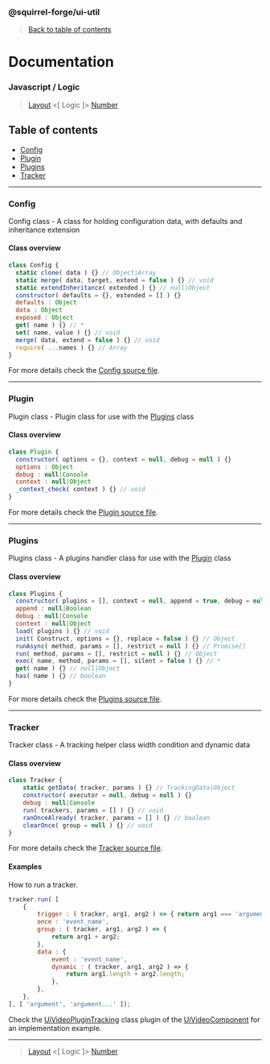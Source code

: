 ### @squirrel-forge/ui-util
> [Back to table of contents](../README.md#table-of-contents)

# Documentation
### Javascript / Logic
> [Layout](Layout.md) <[ Logic ]> [Number](Number.md)

## Table of contents
 - [Config](#config)
 - [Plugin](#plugin)
 - [Plugins](#plugins)
 - [Tracker](#tracker)

---

### Config
Config class - A class for holding configuration data, with defaults and inheritance extension

#### Class overview
```javascript
class Config {
  static clone( data ) {} // Object|Array
  static merge( data, target, extend = false ) {} // void
  static extendInheritance( extended ) {} // null|Object
  constructor( defaults = {}, extended = [] ) {}
  defaults : Object
  data : Object
  exposed : Object
  get( name ) {} // *
  set( name, value ) {} // void
  merge( data, extend = false ) {} // void
  require( ...names ) {} // Array
}
```
For more details check the [Config source file](../src/es6/Logic/Config.js).

---

### Plugin
Plugin class - Plugin class for use with the [Plugins](#plugins) class

#### Class overview
```javascript
class Plugin {
  constructor( options = {}, context = null, debug = null ) {}
  options : Object
  debug : null|Console
  context : null|Object
  _context_check( context ) {} // void
}
```
For more details check the [Plugin source file](../src/es6/Logic/Plugin.js).

---

### Plugins
Plugins class - A plugins handler class for use with the [Plugin](#plugin) class

#### Class overview
```javascript
class Plugins {
  constructor( plugins = [], context = null, append = true, debug = null ) {}
  append : null|Boolean
  debug : null|Console
  context : null|Object
  load( plugins ) {} // void
  init( Construct, options = {}, replace = false ) {} // Object
  runAsync( method, params = [], restrict = null ) {} // Promise[]
  run( method, params = [], restrict = null ) {} // Object
  exec( name, method, params = [], silent = false ) {} // *
  get( name ) {} // null|Object
  has( name ) {} // boolean
}
```
For more details check the [Plugins source file](../src/es6/Logic/Plugins.js).

---

### Tracker
Tracker class - A tracking helper class width condition and dynamic data

#### Class overview
```javascript
class Tracker {
    static getData( tracker, params ) {} // TrackingData|Object
    constructor( executor = null, debug = null ) {}
    debug : null|Console
    run( trackers, params = [] ) {} // void
    ranOnceAlready( tracker, params = [] ) {} // boolean
    clearOnce( group = null ) {} // void
}
```
For more details check the [Tracker source file](../src/es6/Logic/Tracker.js).

#### Examples
How to run a tracker.
```javascript
tracker.run( [
    {
        trigger : ( tracker, arg1, arg2 ) => { return arg1 === 'argument'; },
        once : 'event_name',
        group : ( tracker, arg1, arg2 ) => {
            return arg1 + arg2;
        },
        data : {
            event : 'event_name',
            dynamic : ( tracker, arg1, arg2 ) => {
                return arg1.length + arg2.length;
            },
        },
    },
], [ 'argument', 'argument...' ]);
```
Check the [UiVideoPluginTracking](https://github.com/squirrel-forge/ui-video/blob/main/src/es6/Plugins/UiVideoPluginTracking.js) class plugin of the [UiVideoComponent](https://github.com/squirrel-forge/ui-video#readme) for an implementation example.

---

> [Layout](Layout.md) <[ Logic ]> [Number](Number.md)
